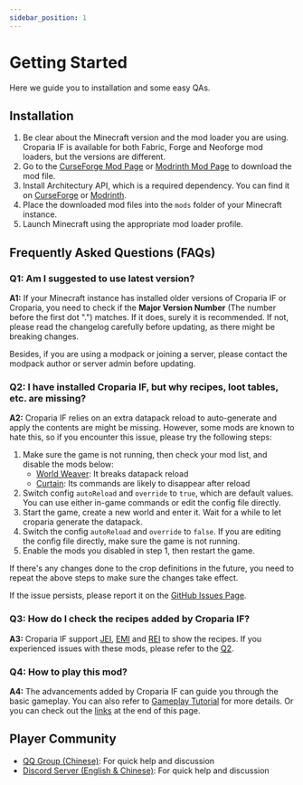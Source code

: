 ```yaml
---
sidebar_position: 1
---
```


# Getting Started

Here we guide you to installation and some easy QAs.

## Installation

1. Be clear about the Minecraft version and the mod loader you are using. Croparia IF is available for both Fabric,
   Forge and Neoforge mod loaders, but the versions are different.
2. Go to the [CurseForge Mod Page](https://www.curseforge.com/minecraft/mc-mods/croparia-if) or
   [Modrinth Mod Page](https://modrinth.com/mod/croparia-if) to download the mod file.
3. Install Architectury API, which is a required dependency. You can find it on
   [CurseForge](https://www.curseforge.com/minecraft/mc-mods/architectury-api) or
   [Modrinth](https://modrinth.com/mod/architectury-api).
4. Place the downloaded mod files into the `mods` folder of your Minecraft instance.
5. Launch Minecraft using the appropriate mod loader profile.

## Frequently Asked Questions (FAQs)

### Q1: Am I suggested to use latest version?

**A1:** If your Minecraft instance has installed older versions of Croparia IF or Croparia, you need to check if the
**Major Version Number** (The number before the first dot ".") matches. If it does, surely it is recommended. If not,
please read the changelog carefully before updating, as there might be breaking changes.

Besides, if you are using a modpack or joining a server, please contact the modpack author or server admin before
updating.

### Q2: I have installed Croparia IF, but why recipes, loot tables, etc. are missing?

**A2:** Croparia IF relies on an extra datapack reload to auto-generate and apply the contents are might be missing.
However, some mods are known to hate this, so if you encounter this issue, please try the following steps:

1. Make sure the game is not running, then check your mod list, and disable the mods below:
    - [World Weaver](https://www.curseforge.com/minecraft/mc-mods/worldweaver): It breaks datapack reload
    - [Curtain](https://www.curseforge.com/minecraft/mc-mods/curtain): Its commands are likely to disappear after reload
2. Switch config `autoReload` and `override` to `true`, which are default values. You can use either in-game commands or
   edit the config file directly.
3. Start the game, create a new world and enter it. Wait for a while to let croparia generate the datapack.
4. Switch the config `autoReload` and `override` to `false`. If you are editing the config file directly, make sure the
   game is not running.
5. Enable the mods you disabled in step 1, then restart the game.

If there's any changes done to the crop definitions in the future, you need to repeat the above steps to make sure the
changes take effect.

If the issue persists, please report it on
the [GitHub Issues Page](https://github.com/MUYUTwilighter/croparia-if/issues).

### Q3: How do I check the recipes added by Croparia IF?

**A3:** Croparia IF
support [JEI](https://www.curseforge.com/minecraft/mc-mods/jei), [EMI](https://www.curseforge.com/minecraft/mc-mods/emi)
and [REI](https://modrinth.com/mod/rei) to show the recipes. If you experienced issues with these mods, please refer to
the [Q2](#q2-i-have-installed-croparia-if-but-why-recipes-loot-tables-etc-are-missing).

### Q4: How to play this mod?

**A4:** The advancements added by Croparia IF can guide you through the basic gameplay. You can also refer
to [Gameplay Tutorial](gameplay.mdx) for more details. Or you can check out the [links](#player-community) at the end of
this page.

## Player Community

- [QQ Group (Chinese)](https://qm.qq.com/q/q09RuwhIJM): For quick help and discussion
- [Discord Server (English & Chinese)](https://discord.com/invite/HDzTs8X8VF): For quick help and discussion